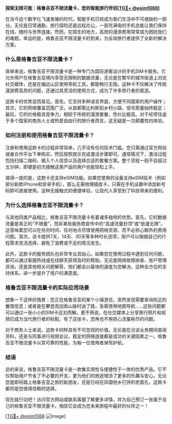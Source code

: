 **探索无限可能：格鲁吉亚不限流量卡，您的智能旅行伴侣[[TG💪+ @esim1088](https://t.me/s/esim1088)]**

在当今这个数字化飞速发展的时代，智能手机已经成为我们生活中不可或缺的一部分。无论是日常通勤、旅行探险还是远程办公，一部充满电的手机总能让我们保持在线，随时与世界连接。然而，在陌生的地方，高昂的漫游费用常常成为困扰我们的难题。幸运的是，格鲁吉亚不限流量卡的到来，为全球旅行者提供了全新的解决方案。

### **什么是格鲁吉亚不限流量卡？**

简单来说，格鲁吉亚不限流量卡是一种专门为国际游客设计的手机SIM卡服务。它允许用户在格鲁吉亚境内享受无限制的数据流量，无论是在繁华的城市街道上浏览社交媒体，还是在偏远山区使用导航工具，都能畅行无阻。这种卡不仅解决了传统漫游费高昂的问题，还通过其灵活的使用方式，成为了许多旅行者的首选。

这款卡的优势显而易见。首先，它支持多种语言界面，方便不同国家的用户操作；其次，它的网络覆盖范围广泛，从首都第比利斯到乡村小路，信号质量始终稳定；最后，它的价格极具竞争力，相较于传统的漫游套餐，性价比极高。对于经常往返于多个国家的商务人士或热爱自由行的旅行者而言，这无疑是一次颠覆性的体验。

### **如何注册和使用格鲁吉亚不限流量卡？**

注册和使用这款卡的过程非常简单，几乎没有任何技术门槛。您只需通过官方网站或者合作平台下单购买，然后按照提示完成激活步骤即可。通常情况下，激活过程包括扫描二维码、输入个人信息以及选择合适的套餐方案。整个流程一般不会超过五分钟，即便是初次接触这类产品的用户也能轻松上手。

值得一提的是，这款卡还支持eSIM功能。如果您使用的设备支持eSIM技术（例如部分新款iPhone和安卓手机），那么无需物理插拔卡，只需在手机设置中添加新号码即可直接使用。这种无接触式的便捷体验，让现代人享受到了科技带来的便利。

### **为什么选择格鲁吉亚不限流量卡？**

与其他同类产品相比，格鲁吉亚不限流量卡有着诸多独特的优势。首先，它的数据流量是真正的“不限量”，而非某些服务商宣传中的“高速流量封顶”或“低速无限”。这意味着您可以在任何时间、任何地点尽情使用网络资源，而不必担心额外的费用问题。其次，该卡提供7天、14天、30天等多种时长选项，用户可以根据自己的行程需求灵活选择，避免了浪费或不足的情况发生。

此外，这款卡的服务团队也非常专业且贴心。如果您在使用过程中遇到任何问题，都可以通过客服热线或在线聊天获得及时的帮助。无论是网络故障排查、账户管理咨询，还是其他相关问题解答，他们都会以最快的速度为您解决。这种全方位的支持体系，进一步提升了用户的满意度。

### **格鲁吉亚不限流量卡的实际应用场景**

想象一下这样的情景：您正在格鲁吉亚的某个小镇游览，突然发现需要查询附近的餐馆信息；或者是在攀登高加索山脉时迷了路，急需使用地图导航……这些问题都可以通过一张小小的SIM卡迎刃而解。更不用说，在社交媒体上分享旅行照片和视频已成为当代旅行者的标配，有了这张卡，您再也不用担心流量耗尽的问题。

对于商务人士来说，这款卡同样具有不可忽视的价值。无论是在洽谈业务期间查阅资料，还是与同事进行视频会议，稳定的网络连接都是成功的关键因素之一。格鲁吉亚不限流量卡以其可靠的性能，为每一位使用者保驾护航。

### **结语**

总的来说，格鲁吉亚不限流量卡是一款集实用性与便捷性于一体的优秀产品。它不仅帮助用户节省了不必要的开支，更为他们的旅途增添了更多的乐趣与安心。无论您是即将踏上格鲁吉亚之旅的新朋友，还是已经在异国他乡打拼的老面孔，这款卡都将是您值得信赖的选择。

现在就行动吧！访问官方网站或联系客服了解更多详情，并为自己预订一张属于自己的格鲁吉亚不限流量卡。相信它会成为您未来旅程中最好的伙伴之一！

[[TG💪+ @esim1088](https://t.me/s/esim1088) ![Image](https://i.postimg.cc/4NQfJmqS/Snipaste-2025-05-13-00-14-12.png)]